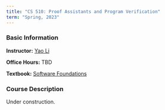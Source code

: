 ```yaml
---
title: "CS 510: Proof Assistants and Program Verification"
term: "Spring, 2023"
---
```


### Basic Information

**Instructor:** [Yao Li](../index.html)

**Office Hours:** TBD

**Textbook:** [Software Foundations](https://softwarefoundations.cis.upenn.edu/)

### Course Description

Under construction.
